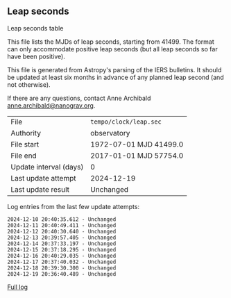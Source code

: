 
## Leap seconds

Leap seconds table

This file lists the MJDs of leap seconds, starting from 41499.
The format can only accommodate positive leap seconds (but all
leap seconds so far have been positive).

This file is generated from Astropy's parsing of the IERS
bulletins. It should be updated at least six months in advance
of any planned leap second (and not otherwise).

If there are any questions, contact Anne Archibald
<anne.archibald@nanograv.org>.

|     |     |
|:--- |:--- |
| File | `tempo/clock/leap.sec` |
| Authority | observatory |
| File start | 1972-07-01 MJD 41499.0 |
| File end | 2017-01-01 MJD 57754.0 |
| Update interval (days) | 0 |
| Last update attempt | 2024-12-19 |
| Last update result | Unchanged |

Log entries from the last few update attempts:
```
2024-12-10 20:40:35.612 - Unchanged
2024-12-11 20:40:49.411 - Unchanged
2024-12-12 20:40:30.640 - Unchanged
2024-12-13 20:39:57.405 - Unchanged
2024-12-14 20:37:33.197 - Unchanged
2024-12-15 20:37:18.295 - Unchanged
2024-12-16 20:40:29.035 - Unchanged
2024-12-17 20:37:40.032 - Unchanged
2024-12-18 20:39:30.300 - Unchanged
2024-12-19 20:36:40.489 - Unchanged
```
[Full log](https://raw.githubusercontent.com/ipta/pulsar-clock-corrections/main/log/tempo/clock/leap.sec.log)
